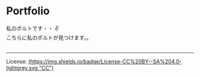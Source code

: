 # Portfolio
私のポルトです・・ :v: 
<br>
こちらに私のポルトが見つけます。。
<br><br>
***
License: [(https://img.shields.io/badge/License-CC%20BY--SA%204.0-lightgrey.svg "CC")](https://creativecommons.org/licenses/by-sa/4.0/)
